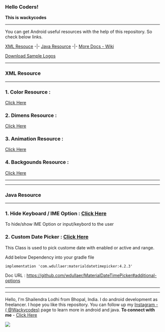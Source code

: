 ### Hello Coders!
**This is wackycodes**

***
You can get Android useful resources with the help of this repository.
So check below links.

[XML Resouce](https://github.com/WackyCodes/AndroidUses#xml-resource)   -|-  [Java Resource](https://github.com/WackyCodes/AndroidUses#java-resource)  -|- [More Docs - Wiki](https://github.com/WackyCodes/AndroidUses/wiki)

[Download Sample Logos](https://photos.app.goo.gl/wLk9ruaZJA6XZSpw9)

***

### XML Resource
-----------------------------

### 1. Color Resource :
 [Click Here](https://github.com/WackyCodes/AndroidUses/blob/main/colors.xml)
 
 
### 2. Dimens Resource :
 [Click Here](https://github.com/WackyCodes/AndroidUses/blob/main/dimen.xml)
 
 
### 3. Animation Resource :
 [Click Here](https://github.com/WackyCodes/AndroidUses/tree/main/xml%20files/Animation%20XML%20Files)
 
 
### 4. Backgounds Resource :
 [Click Here](https://github.com/WackyCodes/AndroidUses/tree/main/xml%20files/Backgrounds%2C%20Buttons%2C%20TextView%2C%20EditText%20etc)
 
***
***
### Java Resource
-----------------------------
 
### 1. Hide Keyboard / IME Option : [Click Here](https://github.com/WackyCodes/AndroidUses/blob/main/Java-helper/hide_keyboard.java)
 
 To hide/show IME Option or input/keybord to the user
 
### 2. Custom Date Picker : [Click Here](https://github.com/WackyCodes/AndroidUses/blob/main/Java-helper/custom_date_picker.java)

 This Class is used to pick custome date with enabled or active and range.
 
 Add below Dependency into your gradle file
 
 `implementation 'com.wdullaer:materialdatetimepicker:4.2.3'`

 Doc URL : https://github.com/wdullaer/MaterialDateTimePicker#additional-options


-----------------------------------------------------------------------------------------------------------------------------------
***

Hello, I'm Shailendra Lodhi from Bhopal, India.
I do android development as freelancer. I hope you like this repository. You can follow up my [Instagram - ( @Wackycodes)](https://www.instagram.com/wackycodes_/) page to learn more in android and java.
**To connect with me** - [Click Here](https://linktr.ee/wackycodes)

![](https://media-exp1.licdn.com/dms/image/C5616AQHBwd-SHsLzhw/profile-displaybackgroundimage-shrink_200_800/0/1613502824587?e=1620864000&v=beta&t=pdYIU4EtPeHwGenCPIrWdr145MWwDOw0Vmd2Zsx03Sg)
